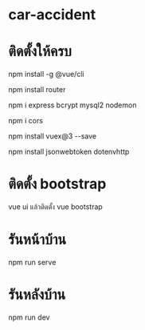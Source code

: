 # car-accident

# ติดตั้งให้ครบ

npm install -g @vue/cli

npm install router

npm i express bcrypt mysql2 nodemon

npm i cors

npm install vuex@3 --save

npm install jsonwebtoken dotenvhttp

# ติดตั้ง bootstrap

vue ui
แล้วติดตั้ง vue bootstrap 

# รันหน้าบ้าน

npm run serve

# รันหลังบ้าน

npm run dev
